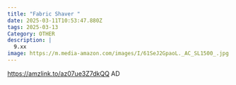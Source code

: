 ```yaml
---
title: "Fabric Shaver "
date: 2025-03-11T10:53:47.880Z
tags: 2025-03-13
Category: OTHER
description: |
  9.xx 
image: https://m.media-amazon.com/images/I/61SeJ2GpaoL._AC_SL1500_.jpg
---
```

https://amzlink.to/az07ue3Z7dkQQ   AD